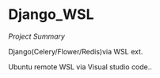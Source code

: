 # Django_WSL
 
 _Project Summary_  
 
 Django(Celery/Flower/Redis)via WSL ext.  
 
 Ubuntu remote WSL via Visual studio code..
